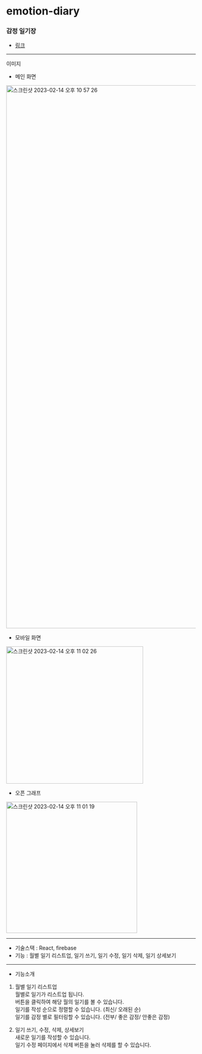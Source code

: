 # emotion-diary

### 감정 일기장

- [링크](https://soohyuneee-diary-app.web.app/)

---

이미지

- 메인 화면
 <img width="1440" alt="스크린샷 2023-02-14 오후 10 57 26" src="https://user-images.githubusercontent.com/105588175/218759702-053a24f5-a21b-4421-9581-2f7f19d94964.png">
 
- 모바일 화면
<img width="364" alt="스크린샷 2023-02-14 오후 11 02 26" src="https://user-images.githubusercontent.com/105588175/218760390-aa8cf6f0-9f78-41a8-8ae4-ae98d091e941.png">

- 오픈 그래프
<img width="348" alt="스크린샷 2023-02-14 오후 11 01 19" src="https://user-images.githubusercontent.com/105588175/218760050-5ab5250c-36f6-476e-a150-1fc010aae46b.png">

---

- 기술스택 : React, firebase </br>
- 기능 : 월별 일기 리스트업, 일기 쓰기, 일기 수정, 일기 삭제, 일기 상세보기 </br>

---

- 기능소개

1. 월별 일기 리스트업
   </br>월별로 일기가 리스트업 됩니다.
   </br>버튼을 클릭하여 해당 월의 일기를 볼 수 있습니다.
   </br>일기를 작성 순으로 정렬할 수 있습니다. (최신/ 오래된 순)
   </br>일기를 감정 별로 필터링할 수 있습니다. (전부/ 좋은 감정/ 안좋은 감정)

2. 일기 쓰기, 수정, 삭제, 상세보기
   </br>새로운 일기를 작성할 수 있습니다.
   </br>일기 수정 페이지에서 삭제 버튼을 눌러 삭제를 할 수 있습니다.
